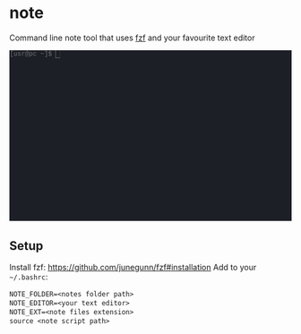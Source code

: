 # note
Command line note tool that uses [fzf](https://github.com/junegunn/fzf) and your favourite text editor

![note Screencast](note.gif)

## Setup
Install fzf: https://github.com/junegunn/fzf#installation
Add to your `~/.bashrc`:
```
NOTE_FOLDER=<notes folder path>
NOTE_EDITOR=<your text editor>
NOTE_EXT=<note files extension>
source <note script path>
```

